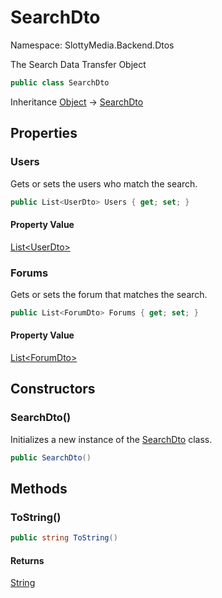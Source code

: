 # SearchDto

Namespace: SlottyMedia.Backend.Dtos

The Search Data Transfer Object

```csharp
public class SearchDto
```

Inheritance [Object](https://docs.microsoft.com/en-us/dotnet/api/system.object) → [SearchDto](./slottymedia.backend.dtos.searchdto.md)

## Properties

### **Users**

Gets or sets the users who match the search.

```csharp
public List<UserDto> Users { get; set; }
```

#### Property Value

[List&lt;UserDto&gt;](https://docs.microsoft.com/en-us/dotnet/api/system.collections.generic.list-1)<br>

### **Forums**

Gets or sets the forum that matches the search.

```csharp
public List<ForumDto> Forums { get; set; }
```

#### Property Value

[List&lt;ForumDto&gt;](https://docs.microsoft.com/en-us/dotnet/api/system.collections.generic.list-1)<br>

## Constructors

### **SearchDto()**

Initializes a new instance of the [SearchDto](./slottymedia.backend.dtos.searchdto.md) class.

```csharp
public SearchDto()
```

## Methods

### **ToString()**

```csharp
public string ToString()
```

#### Returns

[String](https://docs.microsoft.com/en-us/dotnet/api/system.string)<br>
